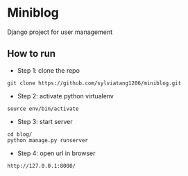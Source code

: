 # Miniblog
Django project for user management
## How to run
- Step 1: clone the repo
```
git clone https://github.com/sylviatang1206/miniblog.git
```

- Step 2: activate python virtualenv
```
source env/bin/activate
```

- Step 3: start server

```
cd blog/
python manage.py runserver
```

- Step 4: open url in browser

```
http://127.0.0.1:8000/
```

